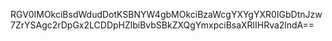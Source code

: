 RGV0IMOkciBsdWdudDotKSBNYW4gbMOkciBzaWcgYXYgYXR0IGbDtnJzw7ZrYSAgc2rDpGx2LCDDpHZlbiBvbSBkZXQgYmxpciBsaXRlIHRva2lndA==